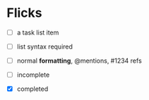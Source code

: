 # Flicks

- [ ] a task list item
- [ ] list syntax required
- [ ] normal **formatting**, @mentions, #1234 refs
- [ ] incomplete
- [x] completed

